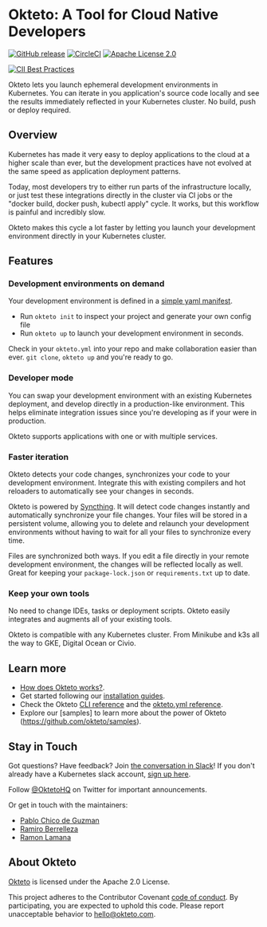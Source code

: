 # Okteto: A Tool for Cloud Native Developers

[![GitHub release](http://img.shields.io/github/release/okteto/okteto.svg?style=flat-square)][release]
[![CircleCI](https://circleci.com/gh/okteto/okteto.svg?style=svg)](https://circleci.com/gh/okteto/okteto)
[![Apache License 2.0](https://img.shields.io/github/license/okteto/okteto.svg?style=flat-square)][license]

[release]: https://github.com/okteto/okteto/releases
[license]: https://github.com/okteto/okteto/blob/master/LICENSE
[![CII Best Practices](https://bestpractices.coreinfrastructure.org/projects/3055/badge)](https://bestpractices.coreinfrastructure.org/projects/3055)

Okteto lets you launch ephemeral development environments in Kubernetes. You can iterate in you application's source code locally and see the results immediately reflected in your Kubernetes cluster. No build, push or deploy required.

## Overview

Kubernetes has made it very easy to deploy applications to the cloud at a higher scale than ever, but the development practices have not evolved at the same speed as application deployment patterns.

Today, most developers try to either run parts of the infrastructure locally, or just test these integrations directly in the cluster via CI jobs or the "docker build, docker push, kubectl apply" cycle. It works, but this workflow is painful and incredibly slow.

Okteto makes this cycle a lot faster by letting you launch your development environment directly in your Kubernetes cluster.

## Features

### Development environments on demand 
Your development environment is defined in a [simple yaml manifest](https://okteto.com/docs/reference/manifest).
- Run `okteto init` to inspect your project and generate your own config file 
- Run `okteto up` to launch your development environment in seconds. 

Check in your `okteto.yml` into your repo and make collaboration easier than ever. `git clone`, `okteto up` and you're ready to go.

### Developer mode 

You can swap your development environment with an existing Kubernetes deployment, and develop directly in a production-like environment. This helps eliminate integration issues since you're developing as if your were in production.

Okteto supports applications with one or with multiple services.

### Faster iteration

Okteto detects your code changes, synchronizes your code to your development environment. Integrate this with existing compilers and hot reloaders to automatically see your changes in seconds.

Okteto is powered by [Syncthing](https://github.com/syncthing/syncthing). It will detect code changes instantly and automatically synchronize your file changes. Your files will be stored in a persistent volume, allowing you to delete and relaunch your development environments without having to wait for all your files to synchronize every time.  

Files are synchronized both ways. If you edit a file directly in your remote development environment, the changes will be reflected locally as well. Great for keeping your `package-lock.json` or `requirements.txt` up to date.

### Keep your own tools
No need to change IDEs, tasks or deployment scripts. Okteto easily integrates and augments all of your existing tools.

Okteto is compatible with any Kubernetes cluster. From Minikube and k3s all the way to GKE, Digital Ocean or Civio.

## Learn more
- [How does Okteto works?](docs/how-does-it-work.md).
- Get started following our [installation guides](docs/installation.md).
- Check the Okteto [CLI reference](https://okteto.com/docs/reference/cli) and the [okteto.yml reference](https://okteto.com/docs/reference/manifest).
- Explore our [samples] to learn more about the power of Okteto (https://github.com/okteto/samples).

## Stay in Touch
Got questions? Have feedback? Join [the conversation in Slack](https://kubernetes.slack.com/messages/CM1QMQGS0/)! If you don't already have a Kubernetes slack account, [sign up here](http://slack.k8s.io/). 

Follow [@OktetoHQ](https://twitter.com/oktetohq) on Twitter for important announcements.

Or get in touch with the maintainers:

- [Pablo Chico de Guzman](https://twitter.com/pchico83)
- [Ramiro Berrelleza](https://twitter.com/rberrelleza)
- [Ramon Lamana](https://twitter.com/monchocromo)

## About Okteto
[Okteto](https://okteto.com) is licensed under the Apache 2.0 License.

This project adheres to the Contributor Covenant [code of conduct](code-of-conduct.md). By participating, you are expected to uphold this code. Please report unacceptable behavior to hello@okteto.com.
